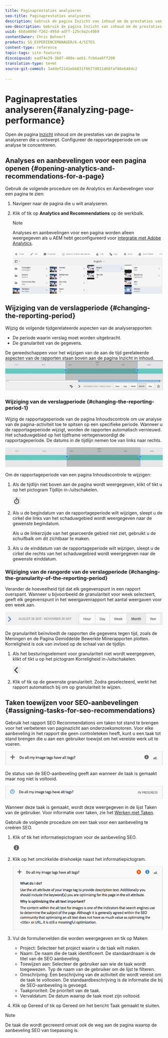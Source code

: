 ```yaml
---
title: Paginaprestaties analyseren
seo-title: Paginaprestaties analyseren
description: Gebruik de pagina Inzicht van inhoud om de prestaties van de pagina te analyseren die u ontwerpt
seo-description: Gebruik de pagina Inzicht van inhoud om de prestaties van de pagina te analyseren die u ontwerpt
uuid: 6b8a489d-f262-495d-adff-125c9a2c49b9
contentOwner: Chris Bohnert
products: SG_EXPERIENCEMANAGER/6.4/SITES
content-type: reference
topic-tags: site-features
discoiquuid: ead74e39-3b07-488e-aeb1-fcb4aa6ff200
translation-type: tm+mt
source-git-commit: 3addef2141ebb831f8677d011d68faf88e648dc2

---
```



# Paginaprestaties analyseren{#analyzing-page-performance}

Open de pagina [Inzicht](/help/sites-authoring/content-insights.md) inhoud om de prestaties van de pagina te analyseren die u ontwerpt. Configureer de rapportageperiode om uw analyse te concentreren.

## Analyses en aanbevelingen voor een pagina openen {#opening-analytics-and-recommendations-for-a-page}

Gebruik de volgende procedure om de Analytics en Aanbevelingen voor een pagina te zien:

1. Navigeer naar de pagina die u wilt analyseren.
1. Klik of tik op **Analytics and Recommendations** op de werkbalk.

   >[!NOTE]
   >
   >Analyses en aanbevelingen voor een pagina worden alleen weergegeven als u AEM hebt geconfigureerd voor [integratie met Adobe Analytics](/help/sites-administering/adobeanalytics-connect.md).

   ![screen_shot_2017-11-29at135651](assets/screen_shot_2017-11-29at135651.png)

## Wijziging van de verslagperiode {#changing-the-reporting-period}

Wijzig de volgende tijdgerelateerde aspecten van de analyserapporten:

* De periode waarin verslag moet worden uitgebracht.
* De granulariteit van de gegevens.

De gereedschappen voor het wijzigen van de aan de tijd gerelateerde aspecten van de rapporten staan boven aan de pagina Inzicht in inhoud. ![chlimage_1-249](assets/chlimage_1-249.png)

### Wijziging van de verslagperiode {#changing-the-reporting-period-1}

Wijzig de rapportageperiode van de pagina Inhoudscontrole om uw analyse van de pagina-activiteit toe te spitsen op een specifieke periode. Wanneer u de rapportageperiode wijzigt, worden de rapporten automatisch vernieuwd. Het schaduwgebied op het tijdframe vertegenwoordigt de rapportageperiode. De datums in de tijdlijn nemen toe van links naar rechts.

![chlimage_1-250](assets/chlimage_1-250.png)

Om de rapportageperiode van een pagina Inhoudscontrole te wijzigen:

1. Als de tijdlijn niet boven aan de pagina wordt weergegeven, klikt of tikt u op het pictogram Tijdlijn in-/uitschakelen.

   ![](do-not-localize/chlimage_1-22.png)

1. Als u de begindatum van de rapportageperiode wilt wijzigen, sleept u de cirkel die links van het schaduwgebied wordt weergegeven naar de gewenste begindatum.

   Als u de linkerzijde van het gearceerde gebied niet ziet, gebruikt u de schuifbalk om dit zichtbaar te maken.

1. Als u de einddatum van de rapportageperiode wilt wijzigen, sleept u de cirkel die rechts van het schaduwgebied wordt weergegeven naar de gewenste einddatum.

### Wijziging van de rangorde van de verslagperiode {#changing-the-granularity-of-the-reporting-period}

Verander de hoeveelheid tijd dat elk gegevenspunt in een rapport overspant. Wanneer u bijvoorbeeld de granulariteit voor week selecteert, geeft elk gegevenspunt in het weergavenrapport het aantal weergaven voor een week aan.

![screen_shot_2017-11-29at141001](assets/screen_shot_2017-11-29at141001.png)

De granulariteit beïnvloedt de rapporten die gegevens tegen tijd, zoals de Meningen en de Pagina Gemiddelde Bewerkte Minerapporten plotten. Korreligheid is ook van invloed op de schaal van de tijdlijn.

1. Als het besturingselement voor granulariteit niet wordt weergegeven, klikt of tikt u op het pictogram Korreligheid in-/uitschakelen.

   ![chlimage_1-251](assets/chlimage_1-251.png)

1. Klik of tik op de gewenste granulariteit. Zodra geselecteerd, werkt het rapport automatisch bij om op granulariteit te wijzen.

## Taken toewijzen voor SEO-aanbevelingen {#assigning-tasks-for-seo-recommendations}

Gebruik het rapport SEO Recommendations om taken tot stand te brengen voor het verbeteren van paginazicht aan onderzoeksmotoren. Voor elke aanbeveling in het rapport die geen controleteken heeft, kunt u een taak tot stand brengen die u aan een gebruiker toewijst om het vereiste werk uit te voeren.

![chlimage_1-252](assets/chlimage_1-252.png)

De status van de SEO-aanbeveling geeft aan wanneer de taak is gemaakt maar nog niet is voltooid.

![chlimage_1-253](assets/chlimage_1-253.png)

Wanneer deze taak is gemaakt, wordt deze weergegeven in de lijst Taken van de gebruiker. Voor informatie over taken, zie het [Werken met Taken](/help/sites-authoring/task-content.md).

Gebruik de volgende procedure om een taak voor een aanbeveling te creëren SEO.

1. Klik of tik het informatiepictogram voor de aanbeveling SEO.

   ![](do-not-localize/chlimage_1-23.png)

1. Klik op het omcirkelde driehoekje naast het informatiepictogram.

   ![chlimage_1-254](assets/chlimage_1-254.png)

1. Vul de formuliervelden die worden weergegeven en tik op Maken:

   * Project: Selecteer het project waarin u de taak wilt maken.
   * Naam: De naam die de taak identificeert. De standaardnaam is de titel van de SEO aanbeveling.
   * Toewijzen aan: Selecteer de gebruiker aan wie de taak wordt toegewezen. Typ de naam van de gebruiker om de lijst te filteren.
   * Omschrijving: Een beschrijving van de activiteit die wordt vereist om de taak te voltooien. De standaardbeschrijving is de informatie die bij de SEO-aanbeveling is gevoegd.
   * Taakprioriteit: De prioriteit van de taak.
   * Vervaldatum: De datum waarop de taak moet zijn voltooid.

1. Klik op Gereed of tik op Gereed om het bericht Taak gemaakt te sluiten.

>[!NOTE]
>
> De taak die wordt gecreeerd omvat ook de weg aan de pagina waarop de aanbeveling SEO van toepassing is.